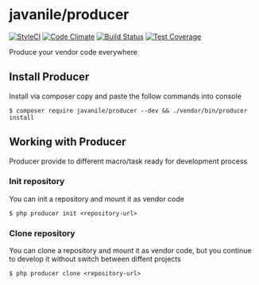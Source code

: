 # javanile/producer

[![StyleCI](https://styleci.io/repos/82387350/shield?branch=master)](https://styleci.io/repos/82387350)
[![Code Climate](https://codeclimate.com/github/javanile-bot/producer/badges/gpa.svg)](https://codeclimate.com/github/javanile-bot/producer)
[![Build Status](https://travis-ci.org/javanile-bot/producer.svg?branch=master)](https://travis-ci.org/javanile-bot/producer)
[![Test Coverage](https://codeclimate.com/github/javanile-bot/producer/badges/coverage.svg)](https://codeclimate.com/github/javanile-bot/producer/coverage)

Produce your vendor code everywhere

## Install Producer

Install via composer copy and paste the follow commands into console

```
$ composer require javanile/producer --dev && ./vendor/bin/producer install
```

## Working with Producer

Producer provide to different macro/task ready for development process

### Init repository

You can init a repository and mount it as vendor code

```
$ php producer init <repository-url>
```

### Clone repository

You can clone a repository and mount it as vendor code, 
but you continue to develop it without 
switch between diffent projects

```
$ php producer clone <repository-url>
```
